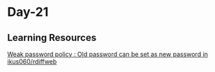 <h1>Day-21</h1>

<h2>Learning Resources</h2>

[Weak password policy : Old password can be set as new password in ikus060/rdiffweb](https://huntr.dev/bounties/a9021e93-6d18-4ac1-98ce-550c4697a4ed/)
